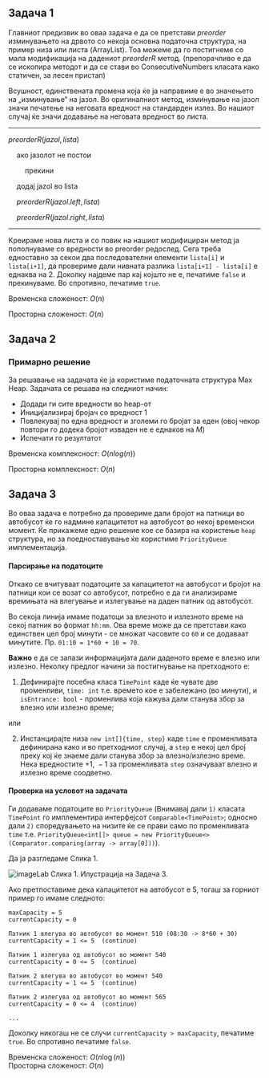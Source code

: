 ## Задача 1

Главниот предизвик во оваа задача е да се претстави *preorder* изминувањето на дрвото со некоја основна податочна структура, на пример низа или листа (ArrayList). Тоа можеме да го постигнеме со мала модификација на дадениот *preorderR* метод. (препорачливо е да се ископира методот и да се стави во ConsecutiveNumbers класата како статичен, за лесен пристап)

Всушност, единствената промена која ќе ја направиме е во значењето на „изминување“ на јазол. Во оригиналниот метод, изминување на јазол значи печатење на неговата вредност на стандарден излез. Во нашиот случај ќе значи додавање на неговата вредност во листа.

___

$preorderR(jazol, lista)$

$\quad\text{ако јазолот не постои}$

$\quad\quad\text{прекини}$

$\quad\text{додај jazol во lista}$

$\quad preorderR(jazol.left, lista)$

$\quad preorderR(jazol.right, lista)$

___

Креираме нова листа и со повик на нашиот модифициран метод ја пополнуваме со вредности во preorder редослед. Сега треба едноставно за секои два последователни елементи `lista[i]` и `lista[i+1]`, да провериме дали нивната разлика `lista[i+1] - lista[i]` е еднаква на 2. Доколку најдеме пар кај којшто не е, печатиме `false` и прекинуваме. Во спротивно, печатиме `true`.

Временска сложеност: $O(n)$

Просторна сложеност: $O(n)$

## Задача 2

### Примарно решение

За решавање на задачата ќе ја користиме податочната структура Max Heap. Задачата се решава на следниот начин:
- Додади ги сите вредности во heap-от
- Иницијализирај бројач со вредност 1
- Повлекувај по една вредност и зголеми го бројат за еден (овој чекор повтори го додека бројот изваден не е еднаков на $M$)
- Испечати го резултатот

Временска комплексност: $O(nlog(n))$

Просторна комплексност: $O(n)$

## Задача 3
Во оваа задача е потребно да провериме дали бројот на патници во автобусот ќе го надмине капацитетот на автобусот во некој временски момент. Ќе прикажеме едно решение кое се базира на користење `heap` структура, но за поедноставување ќе користиме `PriorityQueue` имплементација.

#### Парсирање на податоците
Откако се вчитуваат податоците за капацитетот на автобусот и бројот на патници кои се возат со автобусот, потребно е да ги анализираме времињата на влегување и излегување на даден патник од автобусот.

Во секоја линија имаме податоци за влезното и излезното време на секој патник во формат `hh:mm`. Ова време може да се претстави како единствен цел број минути - се множат часовите со `60` и се додаваат минутите. Пр. `01:10 = 1*60 + 10 = 70`.

**Важно** е да се запази информацијата дали даденото време е влезно или излезно. Неколку предлог начини за постигнување на претходното е:
1. Дефинирајте посебна класа `TimePoint` каде ќе чувате две променливи, `time: int` т.е. времето кое е забележано (во минути), и `isEntrance: bool` - променлива која кажува дали станува збор за влезно или излезно време;

или

2. Инстанцирајте низа `new int[]{time, step}` каде `time` е променливата дефинирана како и во претходниот случај, а `step` е некој цел број преку кој ќе знаеме дали станува збор за влезно/излезно време. Нека вредностите $+1, ~-1$ за променливата `step` означуваат влезно и излезно време соодветно. 

#### Проверка на условот на задачата
Ги додаваме податоците во `PriorityQueue` (Внимавај дали `1)` класата `TimePoint` го имплементира интерфејсот `Comparable<TimePoint>`; односно дали `2)` споредувањето на низите ќе се прави само по променливата `time` т.е. `PriorityQueue<int[]> queue = new PriorityQueue<>(Comparator.comparing(array -> array[0]))`).

Да ја разгледаме Слика 1.

![imageLab](https://github.com/afilipovski/APS-labs-2023-24/assets/60519243/9f941c77-66f9-44d3-a15b-292ed0e7f1a3)
Слика 1. Илустрација на Задача 3.

Ако претпоставиме дека капацитетот на автобусот е 5, тогаш за горниот пример го имаме следното:
```
maxCapacity = 5
currentCapacity = 0

Патник 1 влегува во автобусот во момент 510 (08:30 -> 8*60 + 30)
currentCapacity = 1 <= 5  (continue)

Патник 1 излегува од автобусот во момент 540
currentCapacity = 0 <= 5  (continue)

Патник 2 влегува во автобусот во момент 540
currentCapacity = 1 <= 5  (continue)

Патник 2 излегува од автобусот во момент 565
currentCapacity = 0 <= 4  (continue)

...
```
Доколку никогаш не се случи `currentCapacity > maxCapacity`, печатиме `true`. Во спротивно печатиме `false`.

Временска сложеност: $O(n \log (n))$ \
Просторна сложеност: $О(n)$
